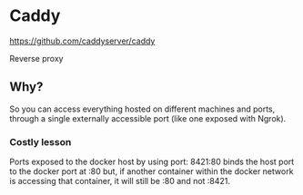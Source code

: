 # Caddy
https://github.com/caddyserver/caddy

Reverse proxy

## Why?
So you can access everything hosted on different machines and ports, through a single externally accessible port (like one exposed with Ngrok).

### Costly lesson
Ports exposed to the docker host by using port: 8421:80 binds the host port to the docker port at :80 but, if another container within the docker network is accessing that container, it will still be :80 and not :8421.
